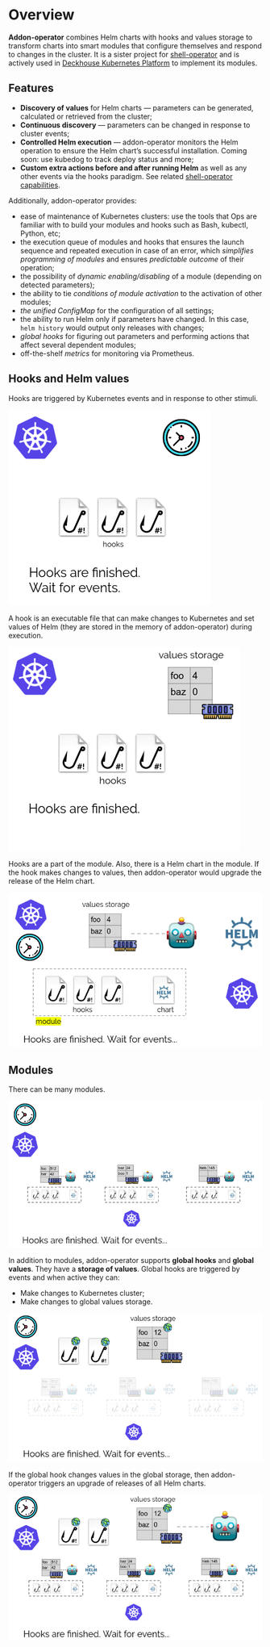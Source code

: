 # Overview

**Addon-operator** combines Helm charts with hooks and values storage to transform charts into smart modules that configure themselves and respond to changes in the cluster. It is a sister project for [shell-operator][shell-operator] and is actively used in [Deckhouse Kubernetes Platform][deckhouse] to implement its modules.

## Features

- **Discovery of values** for Helm charts — parameters can be generated, calculated or retrieved from the cluster;
- **Continuous discovery** — parameters can be changed in response to cluster events;
- **Controlled Helm execution** — addon-operator monitors the Helm operation to ensure the Helm chart’s successful installation. Coming soon: use kubedog to track deploy status and more;
- **Custom extra actions before and after running Helm** as well as any other events via the hooks paradigm. See related [shell-operator capabilities][shell-operator-hooks].

Additionally, addon-operator provides:

- ease of maintenance of Kubernetes clusters: use the tools that Ops are familiar with to build your modules and hooks such as Bash, kubectl, Python, etc;
- the execution queue of modules and hooks that ensures the launch sequence and repeated execution in case of an error, which *simplifies programming of modules* and ensures *predictable outcome* of their operation;
- the possibility of *dynamic enabling/disabling* of a module (depending on detected parameters);
- the ability to tie *conditions of module activation* to the activation of other modules;
- *the unified ConfigMap* for the configuration of all settings;
- the ability to run Helm only if parameters have changed. In this case, `helm history` would output only releases with changes;
- *global hooks* for figuring out parameters and performing actions that affect several dependent modules;
- off-the-shelf *metrics* for monitoring via Prometheus.

## Hooks and Helm values

Hooks are triggered by Kubernetes events and in response to other stimuli.

![Hooks are triggered by Kubernetes events](image/readme-1.gif)

A hook is an executable file that can make changes to Kubernetes and set values of Helm (they are stored in the memory of addon-operator) during execution.

![A hook is an executable file](image/readme-2.gif)

Hooks are a part of the module. Also, there is a Helm chart in the module. If the hook makes changes to values, then addon-operator would upgrade the release of the Helm chart.

![Hook is a part of the module](image/readme-3.gif)

## Modules

There can be many modules.

![Many modules](image/readme-4.gif)

In addition to modules, addon-operator supports **global hooks** and **global values**. They have a **storage of values**. Global hooks are triggered by events and when active they can:

- Make changes to Kubernetes cluster;
- Make changes to global values storage.

![Global hooks and global values](image/readme-5.gif)

If the global hook changes values in the global storage, then addon-operator triggers an upgrade of releases of all Helm charts.

![Changes in global values cause reinstallation](image/readme-6.gif)

[deckhouse]: https://github.com/deckhouse/deckhouse
[shell-operator]: https://github.com/flant/shell-operator
[shell-operator-hooks]: https://flant.github.io/shell-operator/HOOKS.html
